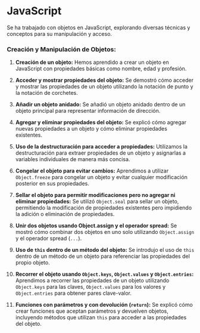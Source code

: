 # JavaScript

Se ha trabajado con objetos en JavaScript, explorando diversas técnicas y conceptos para su manipulación y acceso.

### Creación y Manipulación de Objetos:

1. **Creación de un objeto:**
   Hemos aprendido a crear un objeto en JavaScript con propiedades básicas como nombre, edad y profesión.

2. **Acceder y mostrar propiedades del objeto:**
   Se demostró cómo acceder y mostrar las propiedades de un objeto utilizando la notación de punto y la notación de corchetes.

3. **Añadir un objeto anidado:**
   Se añadió un objeto anidado dentro de un objeto principal para representar información de dirección.

4. **Agregar y eliminar propiedades del objeto:**
   Se explicó cómo agregar nuevas propiedades a un objeto y cómo eliminar propiedades existentes.

5. **Uso de la destructuración para acceder a propiedades:**
   Utilizamos la destructuración para extraer propiedades de un objeto y asignarlas a variables individuales de manera más concisa.

6. **Congelar el objeto para evitar cambios:**
   Aprendimos a utilizar `Object.freeze` para congelar un objeto y evitar cualquier modificación posterior en sus propiedades.

7. **Sellar el objeto para permitir modificaciones pero no agregar ni eliminar propiedades:**
   Se utilizó `Object.seal` para sellar un objeto, permitiendo la modificación de propiedades existentes pero impidiendo la adición o eliminación de propiedades.

8. **Unir dos objetos usando Object.assign y el operador spread:**
   Se mostró cómo combinar dos objetos en uno solo utilizando `Object.assign` y el operador spread (`...`).

9. **Uso de `this` dentro de un método del objeto:**
   Se introdujo el uso de `this` dentro de un método de un objeto para referenciar las propiedades del propio objeto.

10. **Recorrer el objeto usando `Object.keys`, `Object.values` y `Object.entries`:**
    Aprendimos a recorrer las propiedades de un objeto utilizando `Object.keys` para las claves, `Object.values` para los valores y `Object.entries` para obtener pares clave-valor.

11. **Funciones con parámetros y con devolución (`return`):**
    Se explicó cómo crear funciones que aceptan parámetros y devuelven objetos, incluyendo métodos que utilizan `this` para acceder a las propiedades del objeto.

